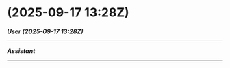 <!-- Generated by SpecStory -->

#  (2025-09-17 13:28Z)

_**User (2025-09-17 13:28Z)**_



---

_**Assistant**_



---

